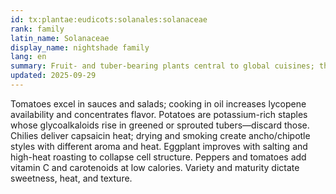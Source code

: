 ```yaml
---
id: tx:plantae:eudicots:solanales:solanaceae
rank: family
latin_name: Solanaceae
display_name: nightshade family
lang: en
summary: Fruit- and tuber-bearing plants central to global cuisines; this node includes tomatoes, chilies, sweet peppers, eggplant, and potatoes, each with distinct edible parts and prep norms.
updated: 2025-09-29
---
```


Tomatoes excel in sauces and salads; cooking in oil increases lycopene availability and concentrates flavor. Potatoes are potassium-rich staples whose glycoalkaloids rise in greened or sprouted tubers—discard those. Chilies deliver capsaicin heat; drying and smoking create ancho/chipotle styles with different aroma and heat. Eggplant improves with salting and high-heat roasting to collapse cell structure. Peppers and tomatoes add vitamin C and carotenoids at low calories. Variety and maturity dictate sweetness, heat, and texture.
